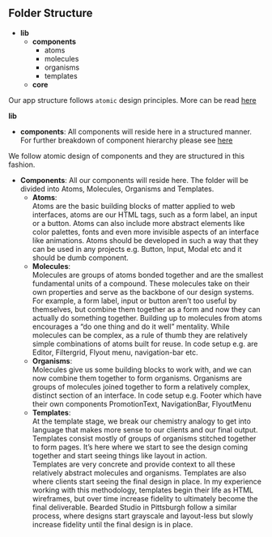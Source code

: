 ## Folder Structure

- **lib**
  - **components**
    - atoms
    - molecules
    - organisms
    - templates
  - **core**

Our app structure follows `atomic` design principles. More can be read [here](http://bradfrost.com/blog/post/atomic-web-design/)

**lib**

- **components**: All components will reside here in a structured manner. For further breakdown of component hierarchy please see [here](#react-component-library)

We follow atomic design of components and they are structured in this fashion.

- **Components**: All our components will reside here. The folder will be divided into Atoms, Molecules, Organisms and Templates.
  - **Atoms**: <br>
    Atoms are the basic building blocks of matter applied to web interfaces, atoms are our HTML tags, such as a form label, an input or a button.
    Atoms can also include more abstract elements like color palettes, fonts and even more invisible aspects of an interface like animations. Atoms should be developed in such a way that they can be used in any projects
    e.g. Button, Input, Modal etc and it should be dumb component.
  - **Molecules**: <br> Molecules are groups of atoms bonded together and are the smallest fundamental units of a compound. These molecules take on their own properties and serve as the backbone of our design systems.
    For example, a form label, input or button aren’t too useful by themselves, but combine them together as a form and now they can actually do something together.
    Building up to molecules from atoms encourages a “do one thing and do it well” mentality. While molecules can be complex, as a rule of thumb they are relatively simple combinations of atoms built for reuse.
    In code setup e.g. are Editor, Filtergrid, Flyout menu, navigation-bar etc.
  - **Organisms**: <br> Molecules give us some building blocks to work with, and we can now combine them together to form organisms. Organisms are groups of molecules joined together to form a relatively complex, distinct section of an interface. In code setup e.g. Footer which have their own components PromotionText, NavigationBar, FlyoutMenu
  - **Templates**: <br>At the template stage, we break our chemistry analogy to get into language that makes more sense to our clients and our final output. Templates consist mostly of groups of organisms stitched together to form pages. It’s here where we start to see the design coming together and start seeing things like layout in action.<br>Templates are very concrete and provide context to all these relatively abstract molecules and organisms. Templates are also where clients start seeing the final design in place. In my experience working with this methodology, templates begin their life as HTML wireframes, but over time increase fidelity to ultimately become the final deliverable. Bearded Studio in Pittsburgh follow a similar process, where designs start grayscale and layout-less but slowly increase fidelity until the final design is in place.
